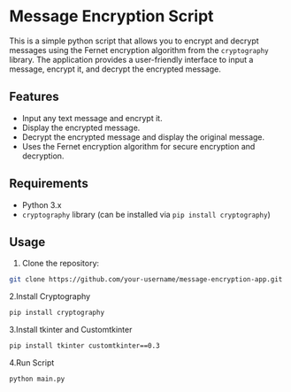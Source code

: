 # Message Encryption Script

This is a simple python script  that allows you to encrypt and decrypt messages using the Fernet encryption algorithm from the `cryptography` library. The application provides a user-friendly interface to input a message, encrypt it, and decrypt the encrypted message.

## Features

- Input any text message and encrypt it.
- Display the encrypted message.
- Decrypt the encrypted message and display the original message.
- Uses the Fernet encryption algorithm for secure encryption and decryption.

## Requirements

- Python 3.x
- `cryptography` library (can be installed via `pip install cryptography`)

## Usage

1. Clone the repository:

```bash
git clone https://github.com/your-username/message-encryption-app.git
```
2.Install Cryptography
```bash
pip install cryptography
```
3.Install tkinter and Customtkinter
```bash
pip install tkinter customtkinter==0.3
```
4.Run Script
```bash
python main.py
```
